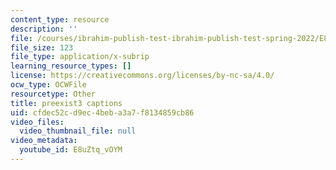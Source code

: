 ```yaml
---
content_type: resource
description: ''
file: /courses/ibrahim-publish-test-ibrahim-publish-test-spring-2022/E8uZtq_vOYM_captions.webvtt
file_size: 123
file_type: application/x-subrip
learning_resource_types: []
license: https://creativecommons.org/licenses/by-nc-sa/4.0/
ocw_type: OCWFile
resourcetype: Other
title: preexist3 captions
uid: cfdec52c-d9ec-4beb-a3a7-f8134859cb86
video_files:
  video_thumbnail_file: null
video_metadata:
  youtube_id: E8uZtq_vOYM
---
```

